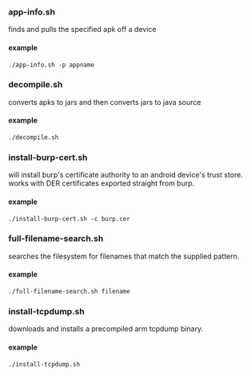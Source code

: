 ### app-info.sh

finds and pulls the specified apk off a device

#### example

`./app-info.sh -p appname`

### decompile.sh

converts apks to jars and then converts jars to java source

#### example

`./decompile.sh`

### install-burp-cert.sh

will install burp's certificate authority to an android device's trust store.
works with DER certificates exported straight from burp.

#### example

`./install-burp-cert.sh -c burp.cer`

### full-filename-search.sh 

searches the filesystem for filenames that match the supplied pattern.

#### example

`./full-filename-search.sh filename`

### install-tcpdump.sh

downloads and installs a precompiled arm tcpdump binary.

#### example

`./install-tcpdump.sh`
